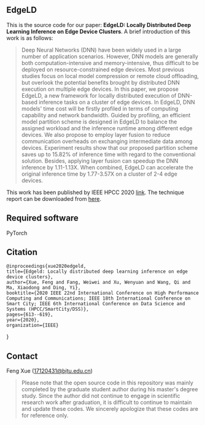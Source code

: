 ## EdgeLD

This is the source code for our paper: **EdgeLD: Locally Distributed Deep Learning Inference on Edge Device Clusters**. A brief introduction of this work is as follows:

> Deep Neural Networks (DNN) have been widely used in a large number of application scenarios. However, DNN models are generally both computation-intensive and memory-intensive, thus difficult to be deployed on resource-constrained edge devices. Most previous studies focus on local model compression or remote cloud offloading, but overlook the potential benefits brought by distributed DNN execution on multiple edge devices. In this paper, we propose EdgeLD, a new framework for locally distributed execution of DNN-based inference tasks on a cluster of edge devices. In EdgeLD, DNN models' time cost will be firstly profiled in terms of computing capability and network bandwidth. Guided by profiling, an efficient model partition scheme is designed in EdgeLD to balance the assigned workload and the inference runtime among different edge devices. We also propose to employ layer fusion to reduce communication overheads on exchanging intermediate data among devices. Experiment results show that our proposed partition scheme saves up to 15.82% of inference time with regard to the conventional solution. Besides, applying layer fusion can speedup the DNN inference by 1.11-1.13X. When combined, EdgeLD can accelerate the original inference time by 1.77-3.57X on a cluster of 2-4 edge devices.

This work has been published by IEEE HPCC 2020 [link](https://ieeexplore.ieee.org/document/9408006). The technique report can be downloaded from [here](https://github.com/fangvv/EdgeLD/raw/master/TR-EdgeLD.pdf).

## Required software

PyTorch

## Citation

    @inproceedings{xue2020edgeld,
    title={Edgeld: Locally distributed deep learning inference on edge device clusters},
    author={Xue, Feng and Fang, Weiwei and Xu, Wenyuan and Wang, Qi and Ma, Xiaodong and Ding, Yi},
    booktitle={2020 IEEE 22nd International Conference on High Performance Computing and Communications; IEEE 18th International Conference on Smart City; IEEE 6th International Conference on Data Science and Systems (HPCC/SmartCity/DSS)},
    pages={613--619},
    year={2020},
    organization={IEEE}
  }

## Contact

Feng Xue (17120431@bjtu.edu.cn)

> Please note that the open source code in this repository was mainly completed by the graduate student author during his master's degree study. Since the author did not continue to engage in scientific research work after graduation, it is difficult to continue to maintain and update these codes. We sincerely apologize that these codes are for reference only.
